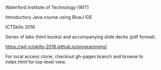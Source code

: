 Waterford Institute of Technology (WIT)

Introductory Java course using BlueJ IDE

ICTSkills 2016

Series of labs (html books) and accompanying slide decks (pdf format).

https://wit-ictskills-2016.github.io/programming/

For local access clone, checkout gh-pages branch and browse to index.html for top-level view.
